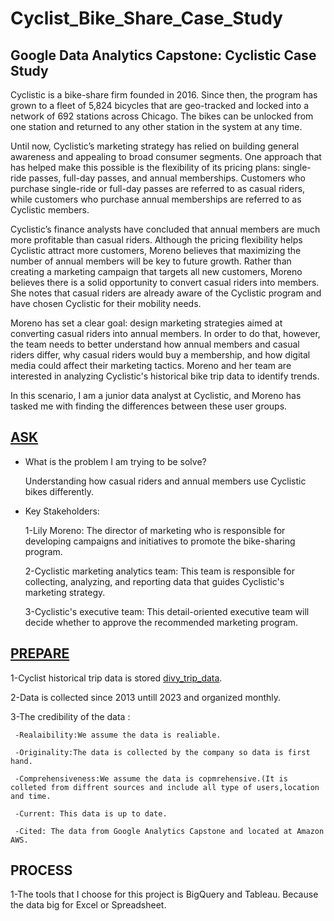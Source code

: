 # Cyclist_Bike_Share_Case_Study

## Google Data Analytics Capstone: Cyclistic Case Study

Cyclistic is a bike-share firm founded in 2016. Since then, the program has grown to a fleet of 5,824 bicycles that are geo-tracked and locked into a network of 692 stations across Chicago. The bikes can be unlocked from one station and returned to any other station in the system at any time.

Until now, Cyclistic’s marketing strategy has relied on building general awareness and appealing to broad consumer segments. One approach that has helped make this possible is the flexibility of its pricing plans: single-ride passes, full-day passes, and annual memberships. Customers who purchase single-ride or full-day passes are referred to as casual riders, while customers who purchase annual memberships are referred to as Cyclistic members.

Cyclistic’s finance analysts have concluded that annual members are much more profitable than casual riders. Although the pricing flexibility helps Cyclistic attract more customers, Moreno believes that maximizing the number of annual members will be key to future growth. Rather than creating a marketing campaign that targets all new customers, Moreno believes there is a solid opportunity to convert casual riders into members. She notes that casual riders are already aware of the Cyclistic program and have chosen Cyclistic for their mobility needs.

Moreno has set a clear goal: design marketing strategies aimed at converting casual riders into annual members. In order to do that, however, the team needs to better understand how annual members and casual riders differ, why casual riders would buy a membership, and how digital media could affect their marketing tactics. Moreno and her team are interested in analyzing Cyclistic's historical bike trip data to identify trends.

In this scenario, I am a junior data analyst at Cyclistic, and Moreno has tasked me with finding the differences between these user groups.  

## [ASK](https://github.com/berivanyavuz/Cyclist_Bike_Share_Case_Study/blob/main/ASK.md)

- What is the problem I am trying to be solve?

   Understanding how casual riders and annual members use Cyclistic bikes differently.
  
- Key Stakeholders:

  1-Lily Moreno: The director of marketing who is responsible for developing campaigns and initiatives to promote the bike-sharing program.

  2-Cyclistic marketing analytics team: This team is responsible for collecting, analyzing, and reporting data that guides Cyclistic's marketing strategy.

  3-Cyclistic's executive team: This detail-oriented executive team will decide whether to approve the recommended marketing program.

 ## [PREPARE](https://github.com/berivanyavuz/Cyclist_Bike_Share_Case_Study/blob/main/PREPARE.md)
 
   1-Cyclist historical trip data is stored [divy_trip_data](https://divvy-tripdata.s3.amazonaws.com/index.html).

   2-Data is collected since 2013 untill 2023 and organized monthly.

   3-The credibility of the data :

     -Realaibility:We assume the data is realiable.
  
     -Originality:The data is collected by the company so data is first hand.
  
     -Comprehensiveness:We assume the data is copmrehensive.(It is colleted from diffrent sources and include all type of users,location    and time.
  
     -Current: This data is up to date.
  
     -Cited: The data from Google Analytics Capstone and located at Amazon AWS.

  ## PROCESS

  1-The tools that I choose for this project is BigQuery and Tableau. Because the data big for Excel or Spreadsheet.

  



 



